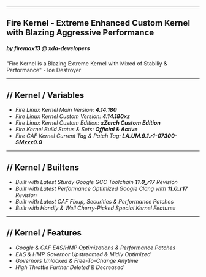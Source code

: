 --------------------------------------------------------------------------------
 Fire Kernel - Extreme Enhanced Custom Kernel with Blazing Aggressive Performance
--------------------------------------------------------------------------------
##### by firemax13 @ xda-developers #####

"Fire Kernel is a Blazing Extreme Kernel with Mixed of Stabiliy & Performance" - Ice Destroyer

---------------------------------------------------------------------------------
## // Kernel / Variables ##
- _Fire Linux Kernel Main Version:_ ___4.14.180___
- _Fire Linux Kernel Custom Version:_ ___4.14.180xz___
- _Fire Linux Kernel Custom Edition:_ ___xZarch Custom Edition___
- _Fire Kernel Build Status & Sets:_ ___Official & Active___
- _Fire CAF Kernel Current Tag & Patch Tag:_ ___LA.UM.9.1.r1-07300-SMxxx0.0___

---------------------------------------------------------------------------------
## // Kernel / Builtens ##
- _Built with Latest Sturdy Google GCC Toolchain __11.0_r17__ Revision_
- _Built with Latest Performance Optimized Google Clang with __11.0_r17__ Revision_
- _Built with Latest CAF Fixup, Securities & Performance Patches_
- _Built with Handly & Well Cherry-Picked Special Kernel Features_

---------------------------------------------------------------------------------
## // Kernel / Features ##
- _Google & CAF EAS/HMP Optimizations & Performance Patches_
- _EAS & HMP Governor Upstreamed & Midly Optimized_
- _Governors Unlocked & Free-To-Change Anytime_
- _High Throttle Further Deleted & Decreased_
